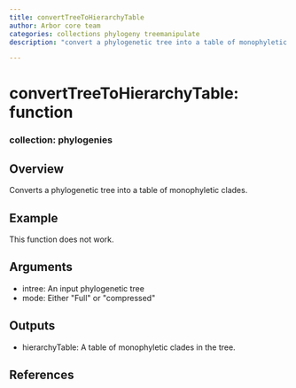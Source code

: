 ```yaml
---
title: convertTreeToHierarchyTable
author: Arbor core team
categories: collections phylogeny treemanipulate
description: "convert a phylogenetic tree into a table of monophyletic clades"

---
```


# convertTreeToHierarchyTable: function

### collection: phylogenies

## Overview

Converts a phylogenetic tree into a table of monophyletic clades.

## Example

This function does not work.

## Arguments

- intree: An input phylogenetic tree
- mode: Either "Full" or "compressed"

## Outputs

- hierarchyTable: A table of monophyletic clades in the tree.

## References
